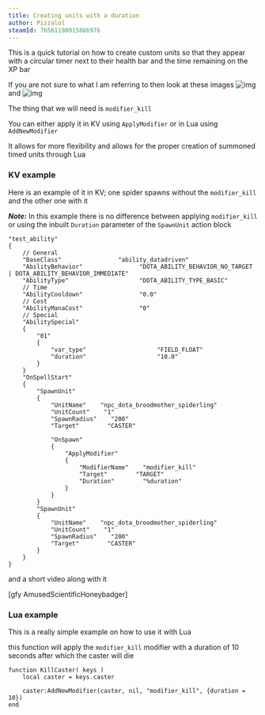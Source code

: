```yaml
---
title: Creating units with a duration
author: Pizzalol
steamId: 76561198015886976
---
```


This is a quick tutorial on how to create custom units so that they appear with a circular timer next to their health bar and the time remaining on the XP bar

If you are not sure to what I am referring to then look at these images ![img](http://i.imgur.com/NL1Gqmr.png) and ![img](http://i.imgur.com/GOeKyp7.png)

The thing that we will need is `modifier_kill`

You can either apply it in KV using `ApplyModifier` or in Lua using `AddNewModifier`

It allows for more flexibility and allows for the proper creation of summoned timed units through Lua

### KV example

Here is an example of it in KV; one spider spawns without the `modifier_kill` and the other one with it

***Note:*** In this example there is no difference between applying `modifier_kill` or using the inbuilt `Duration` parameter of the `SpawnUnit` action block

    "test_ability"
    {
        // General        
        "BaseClass"                "ability_datadriven"
        "AbilityBehavior"                "DOTA_ABILITY_BEHAVIOR_NO_TARGET | DOTA_ABILITY_BEHAVIOR_IMMEDIATE"
        "AbilityType"                    "DOTA_ABILITY_TYPE_BASIC"
        // Time         
        "AbilityCooldown"                "0.0"
        // Cost        
        "AbilityManaCost"                "0"
        // Special        
        "AbilitySpecial"
        {
            "01"
            {
                "var_type"                    "FIELD_FLOAT"
                "duration"                    "10.0"
            }
        }
        "OnSpellStart"
        {
            "SpawnUnit"
            {
                "UnitName"    "npc_dota_broodmother_spiderling"
                "UnitCount"    "1"
                "SpawnRadius"    "200"
                "Target"        "CASTER"

                "OnSpawn"
                {
                    "ApplyModifier"
                    {
                        "ModifierName"    "modifier_kill"
                        "Target"        "TARGET"
                        "Duration"        "%duration"
                    }
                }
            }
            "SpawnUnit"
            {
                "UnitName"    "npc_dota_broodmother_spiderling"
                "UnitCount"    "1"
                "SpawnRadius"    "200"
                "Target"        "CASTER"
            }
        }
    }

and a short video along with it

[gfy AmusedScientificHoneybadger]

### Lua example

This is a really simple example on how to use it with Lua

this function will apply the `modifier_kill` modifier with a duration of 10 seconds after which the caster will die

    function KillCaster( keys )
        local caster = keys.caster

        caster:AddNewModifier(caster, nil, "modifier_kill", {duration = 10})
    end
